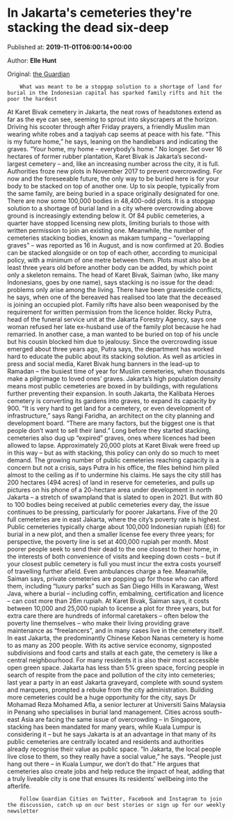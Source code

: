 
# In Jakarta's cemeteries they're stacking the dead six-deep

Published at: **2019-11-01T06:00:14+00:00**

Author: **Elle Hunt**

Original: [the Guardian](https://www.theguardian.com/cities/2019/nov/01/in-jakartas-cemeteries-theyre-stacking-the-dead-six-deep)


        What was meant to be a stopgap solution to a shortage of land for burial in the Indonesian capital has sparked family rifts and hit the poor the hardest
      
At Karet Bivak cemetery in Jakarta, the neat rows of headstones extend as far as the eye can see, seeming to sprout into skyscrapers at the horizon.
Driving his scooter through after Friday prayers, a friendly Muslim man wearing white robes and a taqiyah cap seems at peace with his fate. “This is my future home,” he says, leaning on the handlebars and indicating the graves. “Your home, my home – everybody’s home.”
No longer. Set over 16 hectares of former rubber plantation, Karet Bivak is Jakarta’s second-largest cemetery – and, like an increasing number across the city, it is full. Authorities froze new plots in November 2017 to prevent overcrowding. For now and the foreseeable future, the only way to be buried here is for your body to be stacked on top of another one.
Up to six people, typically from the same family, are being buried in a space originally designated for one. There are now some 100,000 bodies in 48,400-odd plots.
It is a stopgap solution to a shortage of burial land in a city where overcrowding above ground is increasingly extending below it. Of 84 public cemeteries, a quarter have stopped licensing new plots, limiting burials to those with written permission to join an existing one. Meanwhile, the number of cemeteries stacking bodies, known as makam tumpang – “overlapping graves” – was reported as 16 in August, and is now confirmed at 20.
Bodies can be stacked alongside or on top of each other, according to municipal policy, with a minimum of one metre between them. Plots must also be at least three years old before another body can be added, by which point only a skeleton remains.
The head of Karet Bivak, Saiman (who, like many Indonesians, goes by one name), says stacking is no issue for the dead: problems only arise among the living. There have been graveside conflicts, he says, when one of the bereaved has realised too late that the deceased is joining an occupied plot.
Family rifts have also been weaponised by the requirement for written permission from the licence holder. Ricky Putra, head of the funeral service unit at the Jakarta Forestry Agency, says one woman refused her late ex-husband use of the family plot because he had remarried. In another case, a man wanted to be buried on top of his uncle but his cousin blocked him due to jealousy.
Since the overcrowding issue emerged about three years ago, Putra says, the department has worked hard to educate the public about its stacking solution. As well as articles in press and social media, Karet Bivak hung banners in the lead-up to Ramadan – the busiest time of year for Muslim cemeteries, when thousands make a pilgrimage to loved ones’ graves.
Jakarta’s high population density means most public cemeteries are boxed in by buildings, with regulations further preventing their expansion. In south Jakarta, the Kalibata Heroes cemetery is converting its gardens into graves, to expand its capacity by 900.
“It is very hard to get land for a cemetery, or even development of infrastructure,” says Rangi Faridha, an architect on the city planning and development board. “There are many factors, but the biggest one is that people don’t want to sell their land.”
Long before they started stacking, cemeteries also dug up “expired” graves, ones where licences had been allowed to lapse. Approximately 20,000 plots at Karet Bivak were freed up in this way – but as with stacking, this policy can only do so much to meet demand.
The growing number of public cemeteries reaching capacity is a concern but not a crisis, says Putra in his office, the files behind him piled almost to the ceiling as if to undermine his claims. He says the city still has 200 hectares (494 acres) of land in reserve for cemeteries, and pulls up pictures on his phone of a 20-hectare area under development in north Jakarta – a stretch of swampland that is slated to open in 2021.
But with 80 to 100 bodies being received at public cemeteries every day, the issue continues to be pressing, particularly for poorer Jakartans. Five of the 20 full cemeteries are in east Jakarta, where the city’s poverty rate is highest. Public cemeteries typically charge about 100,000 Indonesian rupiah (£6) for burial in a new plot, and then a smaller license fee every three years; for perspective, the poverty line is set at 400,000 rupiah per month.
Most poorer people seek to send their dead to the one closest to their home, in the interests of both convenience of visits and keeping down costs – but if your closest public cemetery is full you must incur the extra costs yourself of travelling further afield. Even ambulances charge a fee.
Meanwhile, Saiman says, private cemeteries are popping up for those who can afford them, including “luxury parks” such as San Diego Hills in Karawang, West Java, where a burial – including coffin, embalming, certification and licence – can cost more than 26m rupiah.
At Karet Bivak, Saiman says, it costs between 10,000 and 25,000 rupiah to license a plot for three years, but for extra care there are hundreds of informal caretakers – often below the poverty line themselves – who make their living providing grave maintenance as “freelancers”, and in many cases live in the cemetery itself. In east Jakarta, the predominantly Chinese Kebon Nanas cemetery is home to as many as 200 people.
With its active service economy, signposted subdivisions and food carts and stalls at each gate, the cemetery is like a central neighbourhood. For many residents it is also their most accessible open green space.
Jakarta has less than 5% green space, forcing people in search of respite from the pace and pollution of the city into cemeteries; last year a party in an east Jakarta graveyard, complete with sound system and marquees, prompted a rebuke from the city administration.
Building more cemeteries could be a huge opportunity for the city, says Dr Mohamad Reza Mohamed Afla, a senior lecturer at Universiti Sains Malaysia in Penang who specialises in burial land management. Cities across south-east Asia are facing the same issue of overcrowding – in Singapore, stacking has been mandated for many years, while Kuala Lumpur is considering it – but he says Jakarta is at an advantage in that many of its public cemeteries are centrally located and residents and authorities already recognise their value as public space.
“In Jakarta, the local people live close to them, so they really have a social value,” he says. “People just hang out there – in Kuala Lumpur, we don’t do that.”
He argues that cemeteries also create jobs and help reduce the impact of heat, adding that a truly liveable city is one that ensures its residents’ wellbeing into the afterlife.

        Follow Guardian Cities on Twitter, Facebook and Instagram to join the discussion, catch up on our best stories or sign up for our weekly newsletter
      
